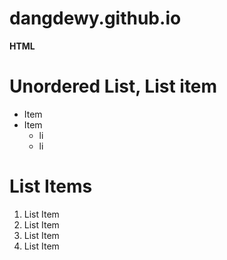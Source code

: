 # dangdewy.github.io

**HTML**












# Unordered List, List item

* Item 
* Item
  - li
  - li


# List Items
1. List Item
2. List Item
3. List Item
4. List Item

